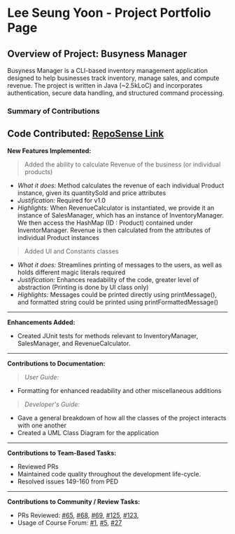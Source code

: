 <!-- @@author LEESY02 -->
# Lee Seung Yoon - Project Portfolio Page

## Overview of Project: Busyness Manager
Busyness Manager is a CLI-based inventory management application designed to help businesses track inventory, manage
sales, and compute revenue. The project is written in Java (~2.5kLoC) and incorporates authentication, secure data
handling, and structured command processing.

### Summary of Contributions

**Code Contributed:**
[RepoSense Link](https://nus-cs2113-ay2425s2.github.io/tp-dashboard/?search=LEESY02&breakdown=true)
---
**New Features Implemented:**
> Added the ability to calculate Revenue of the business (or individual products)
* _What it does:_ Method calculates the revenue of each individual Product instance, given its quantitySold and price 
  attributes
* _Justification:_ Required for v1.0
* _Highlights:_ When RevenueCalculator is instantiated, we provide it an instance of SalesManager, which has an instance
  of InventoryManager. We then access the HashMap (ID : Product) contained under InventorManager. Revenue
  is then calculated from the attributes of individual Product instances
> Added UI and Constants classes
* _What it does:_ Streamlines printing of messages to the users, as well as holds different magic literals required
* _Justification:_ Enhances readability of the code, greater level of abstraction (Printing is done by UI class only)
* _Highlights:_ Messages could be printed directly using printMessage(), and formatted string could be printed using
  printFormattedMessage()
---

**Enhancements Added:**
* Created JUnit tests for methods relevant to InventoryManager, SalesManager, and RevenueCalculator.

---

**Contributions to Documentation:**
> _User Guide:_
* Formatting for enhanced readability and other miscellaneous additions
> _Developer's Guide:_
* Gave a general breakdown of how all the classes of the project interacts with one another
* Created a UML Class Diagram for the application
---
**Contributions to Team-Based Tasks:**
* Reviewed PRs
* Maintained code quality throughout the development life-cycle.
* Resolved issues 149-160 from PED
---
**Contributions to Community / Review Tasks:**
* PRs Reviewed: [#65](https://github.com/AY2425S2-CS2113-F11-1/tp/pull/65),
  [#68](https://github.com/AY2425S2-CS2113-F11-1/tp/pull/68),
  [#69](https://github.com/AY2425S2-CS2113-F11-1/tp/pull/69),
  [#125](https://github.com/AY2425S2-CS2113-F11-1/tp/pull/123),
  [#123](https://github.com/AY2425S2-CS2113-F11-1/tp/pull/125),
* Usage of Course Forum: [#1](https://github.com/nus-cs2113-AY2425S2/forum/issues/1),
  [#5](https://github.com/nus-cs2113-AY2425S2/forum/issues/5), 
  [#27](https://github.com/nus-cs2113-AY2425S2/forum/issues/27#issue-2931206666)
